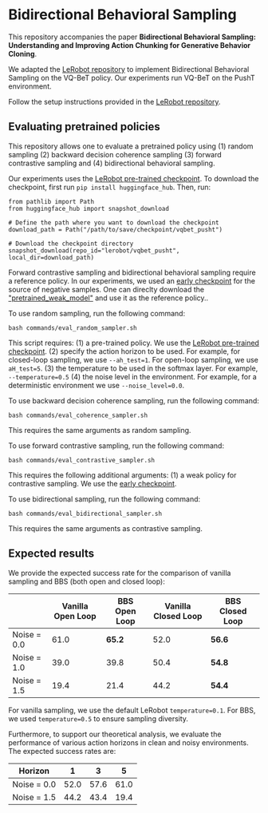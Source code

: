 # Bidirectional Behavioral Sampling

This repository accompanies the paper **Bidirectional Behavioral Sampling: Understanding and Improving Action Chunking for Generative Behavior Cloning**. 

We adapted the [LeRobot repository](https://github.com/huggingface/lerobot) to implement Bidirectional Behavioral Sampling on the VQ-BeT policy. Our experiments run VQ-BeT on the PushT environment. 

Follow the setup instructions provided in the [LeRobot repository](https://github.com/huggingface/lerobot). 

## Evaluating pretrained policies
This repository allows one to evaluate a pretrained policy using (1) random sampling (2) backward decision coherence sampling (3) forward contrastive sampling and (4) bidirectional behavioral sampling. 

Our experiments uses the [LeRobot pre-trained checkpoint](https://huggingface.co/lerobot/vqbet_pusht). To download the checkpoint, first run ```pip install huggingface_hub```. Then, run: 

```
from pathlib import Path
from huggingface_hub import snapshot_download

# Define the path where you want to download the checkpoint
download_path = Path("/path/to/save/checkpoint/vqbet_pusht")

# Download the checkpoint directory
snapshot_download(repo_id="lerobot/vqbet_pusht", local_dir=download_path)
```

Forward contrastive sampling and bidirectional behavioral sampling require a reference policy. In our experiments, we used an [early checkpoint](https://drive.google.com/drive/u/0/folders/1FXHzPZPfTO7SCM-OTKUy3EEvKKTq3LC4) for the source of negative samples. One can direclty download the ["pretrained_weak_model"](https://drive.google.com/drive/u/0/folders/1kBPDBcPU3gLYCZNxkoRpXQ_e3tqi9lPR) and use it as the reference policy.. 


To use random sampling, run the following command:
```
bash commands/eval_random_sampler.sh
```
This script requires: 
(1) a pre-trained policy. We use the [LeRobot pre-trained checkpoint](https://huggingface.co/lerobot/vqbet_pusht). 
(2) specify the action horizon to be used. For example, for closed-loop sampling, we use ```--ah_test=1```. For open-loop sampling, we use ```aH_test=5```. 
(3) the temperature to be used in the softmax layer. For example, ```--temperature=0.5``` 
(4) the noise level in the environment. For example, for a deterministic environment we use ```--noise_level=0.0```.

To use backward decision coherence sampling, run the following command:
```
bash commands/eval_coherence_sampler.sh
```
This requires the same arguments as random sampling. 

To use forward contrastive sampling, run the following command:
```
bash commands/eval_contrastive_sampler.sh
```
This requires the following additional arguments:
(1) a weak policy for contrastive sampling. We use the [early checkpoint](https://drive.google.com/drive/u/0/folders/1FXHzPZPfTO7SCM-OTKUy3EEvKKTq3LC4). 


To use bidirectional sampling, run the following command:
```
bash commands/eval_bidirectional_sampler.sh
```
This requires the same arguments as contrastive sampling. 

## Expected results 

We provide the expected success rate for the comparison of vanilla sampling and BBS (both open and closed loop):

|              | Vanilla Open Loop | BBS Open Loop | Vanilla Closed Loop | BBS Closed Loop |
|--------------|-------------------|---------------|---------------------|-----------------|
| Noise = 0.0  | 61.0              | **65.2**      | 52.0                | **56.6**        |
| Noise = 1.0  | 39.0              | 39.8          | 50.4                | **54.8**        |
| Noise = 1.5  | 19.4              | 21.4          | 44.2                | **54.4**        |

For vanilla sampling, we use the default LeRobot ```temperature=0.1```. For BBS, we used ```temperature=0.5``` to ensure sampling diversity. 

Furthermore, to support our theoretical analysis, we evaluate the performance of various action horizons in clean and noisy environments. The expected success rates are:

| Horizon          |   1     |   3  |   5  |
|------------------|---------|------|------|
| Noise = 0.0      |  52.0   | 57.6 | 61.0 |
| Noise = 1.5      |  44.2   | 43.4 | 19.4 |
